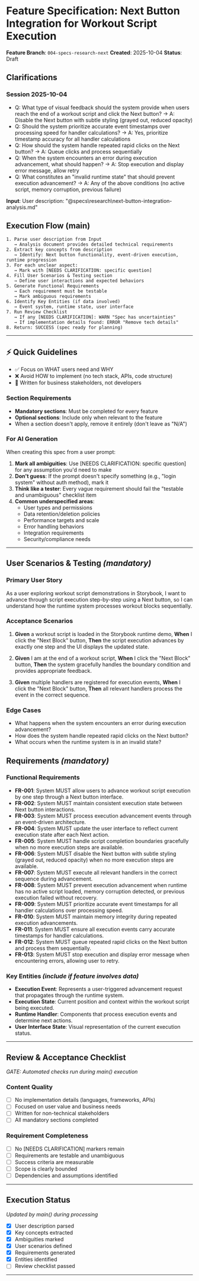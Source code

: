# Feature Specification: Next Button Integration for Workout Script Execution

**Feature Branch**: `004-specs-research-next`
**Created**: 2025-10-04
**Status**: Draft

## Clarifications

### Session 2025-10-04
- Q: What type of visual feedback should the system provide when users reach the end of a workout script and click the Next button? → A: Disable the Next button with subtle styling (grayed out, reduced opacity)
- Q: Should the system prioritize accurate event timestamps over processing speed for handler calculations? → A: Yes, prioritize timestamp accuracy for all handler calculations
- Q: How should the system handle repeated rapid clicks on the Next button? → A: Queue clicks and process sequentially
- Q: When the system encounters an error during execution advancement, what should happen? → A: Stop execution and display error message, allow retry
- Q: What constitutes an "invalid runtime state" that should prevent execution advancement? → A: Any of the above conditions (no active script, memory corruption, previous failure)

**Input**: User description: "@specs\research\next-button-integration-analysis.md"

## Execution Flow (main)
```
1. Parse user description from Input
   → Analysis document provides detailed technical requirements
2. Extract key concepts from description
   → Identify: Next button functionality, event-driven execution, runtime progression
3. For each unclear aspect:
   → Mark with [NEEDS CLARIFICATION: specific question]
4. Fill User Scenarios & Testing section
   → Define user interactions and expected behaviors
5. Generate Functional Requirements
   → Each requirement must be testable
   → Mark ambiguous requirements
6. Identify Key Entities (if data involved)
   → Event system, runtime state, user interface
7. Run Review Checklist
   → If any [NEEDS CLARIFICATION]: WARN "Spec has uncertainties"
   → If implementation details found: ERROR "Remove tech details"
8. Return: SUCCESS (spec ready for planning)
```

---

## ⚡ Quick Guidelines
- ✅ Focus on WHAT users need and WHY
- ❌ Avoid HOW to implement (no tech stack, APIs, code structure)
- 👥 Written for business stakeholders, not developers

### Section Requirements
- **Mandatory sections**: Must be completed for every feature
- **Optional sections**: Include only when relevant to the feature
- When a section doesn't apply, remove it entirely (don't leave as "N/A")

### For AI Generation
When creating this spec from a user prompt:
1. **Mark all ambiguities**: Use [NEEDS CLARIFICATION: specific question] for any assumption you'd need to make
2. **Don't guess**: If the prompt doesn't specify something (e.g., "login system" without auth method), mark it
3. **Think like a tester**: Every vague requirement should fail the "testable and unambiguous" checklist item
4. **Common underspecified areas**:
   - User types and permissions
   - Data retention/deletion policies  
   - Performance targets and scale
   - Error handling behaviors
   - Integration requirements
   - Security/compliance needs

---

## User Scenarios & Testing *(mandatory)*

### Primary User Story
As a user exploring workout script demonstrations in Storybook, I want to advance through script execution step-by-step using a Next button, so I can understand how the runtime system processes workout blocks sequentially.

### Acceptance Scenarios
1. **Given** a workout script is loaded in the Storybook runtime demo, **When** I click the "Next Block" button, **Then** the script execution advances by exactly one step and the UI displays the updated state.

2. **Given** I am at the end of a workout script, **When** I click the "Next Block" button, **Then** the system gracefully handles the boundary condition and provides appropriate feedback.

3. **Given** multiple handlers are registered for execution events, **When** I click the "Next Block" button, **Then** all relevant handlers process the event in the correct sequence.

### Edge Cases
- What happens when the system encounters an error during execution advancement?
- How does the system handle repeated rapid clicks on the Next button?
- What occurs when the runtime system is in an invalid state?

## Requirements *(mandatory)*

### Functional Requirements
- **FR-001**: System MUST allow users to advance workout script execution by one step through a Next button interface.
- **FR-002**: System MUST maintain consistent execution state between Next button interactions.
- **FR-003**: System MUST process execution advancement events through an event-driven architecture.
- **FR-004**: System MUST update the user interface to reflect current execution state after each Next action.
- **FR-005**: System MUST handle script completion boundaries gracefully when no more execution steps are available.
- **FR-006**: System MUST disable the Next button with subtle styling (grayed out, reduced opacity) when no more execution steps are available.
- **FR-007**: System MUST execute all relevant handlers in the correct sequence during advancement.
- **FR-008**: System MUST prevent execution advancement when runtime has no active script loaded, memory corruption detected, or previous execution failed without recovery.
- **FR-009**: System MUST prioritize accurate event timestamps for all handler calculations over processing speed.
- **FR-010**: System MUST maintain memory integrity during repeated execution advancements.
- **FR-011**: System MUST ensure all execution events carry accurate timestamps for handler calculations.
- **FR-012**: System MUST queue repeated rapid clicks on the Next button and process them sequentially.
- **FR-013**: System MUST stop execution and display error message when encountering errors, allowing user to retry.

### Key Entities *(include if feature involves data)*
- **Execution Event**: Represents a user-triggered advancement request that propagates through the runtime system.
- **Execution State**: Current position and context within the workout script being executed.
- **Runtime Handler**: Components that process execution events and determine next actions.
- **User Interface State**: Visual representation of the current execution status.

---

## Review & Acceptance Checklist
*GATE: Automated checks run during main() execution*

### Content Quality
- [ ] No implementation details (languages, frameworks, APIs)
- [ ] Focused on user value and business needs
- [ ] Written for non-technical stakeholders
- [ ] All mandatory sections completed

### Requirement Completeness
- [ ] No [NEEDS CLARIFICATION] markers remain
- [ ] Requirements are testable and unambiguous  
- [ ] Success criteria are measurable
- [ ] Scope is clearly bounded
- [ ] Dependencies and assumptions identified

---

## Execution Status
*Updated by main() during processing*

- [x] User description parsed
- [x] Key concepts extracted
- [x] Ambiguities marked
- [x] User scenarios defined
- [x] Requirements generated
- [x] Entities identified
- [ ] Review checklist passed

---
